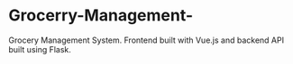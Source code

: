 # Grocerry-Management-
Grocery Management System. Frontend built with Vue.js and backend API built using Flask.
